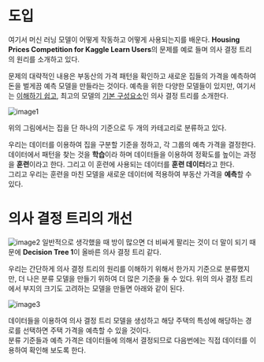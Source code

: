 # 도입
여기서 머신 러닝 모델이 어떻게 작동하고 어떻게 사용되는지를 배운다.
**Housing Prices Competition for Kaggle Learn Users**의 문제를 예로 들며 의사 결정 트리의 원리를 소개하고 있다.

문제의 대략적인 내용은 부동산의 가격 패턴을 확인하고 새로운 집들의 가격을 예측하여 돈을 벌게끔 예측 모델을 만들라는 것이다.
예측을 위한 다양한 모델들이 있지만, 여기서는 <u>이해하기 쉽고</u>, 최고의 모델의 <u>기본 구성요소</u>인 의사 결정 트리를 소개한다.

![image1](https://user-images.githubusercontent.com/104478694/215010491-cac4352e-203a-4ebf-b350-74d68c71748f.png)

위의 그림에서는 집을 단 하나의 기준으로 두 개의 카테고리로 분류하고 있다.

우리는 데이터를 이용하여 집을 구분할 기준을 정하고, 각 그룹의 예측 가격을 결정한다.\
데이터에서 패턴을 찾는 것을 **학습**이라 하며 데이터들을 이용하여 정확도를 높이는 과정을 **훈련**이라고 한다. 그리고 이 훈련에 사용되는 데이터를 **훈련 데이터**라고 한다.\
그리고 우리는 훈련을 마친 모델을 새로운 데이터에 적용하여 부동산 가격을 **예측**할 수 있다.

# 의사 결정 트리의 개선

![image2](https://user-images.githubusercontent.com/104478694/215012188-9f256d61-cc85-4ad8-b17b-87921f036dc6.png)
일반적으로 생각했을 때 방이 많으면 더 비싸게 팔리는 것이 더 말이 되기 때문에 **Decision Tree 1**이 올바른 의사 결정 트리 같다.

우리는 간단하게 의사 결정 트리의 원리를 이해하기 위해서 한가지 기준으로 분류했지만, 더 나은 분류 모델을 만들기 위하여 더 많은 기준을 둘 수 있다.
위의 의사 결정 트리에서 부지의 크기도 고려하는 모델을 만들면 아래와 같이 된다.

![image3](https://user-images.githubusercontent.com/104478694/215013075-abdd8dc1-7265-40a7-8678-4b79359283b4.png)

데이터들을 이용하여 의사 결정 트리 모델을 생성하고 해당 주택의 특성에 해당하는 경로를 선택하면 주택 가격을 예측할 수 있을 것이다.\
분류 기준들과 예측 가격은 데이터들에 의해서 결정되므로 다음번에는 직접 데이터를 이용하여 확인해 보도록 한다.
